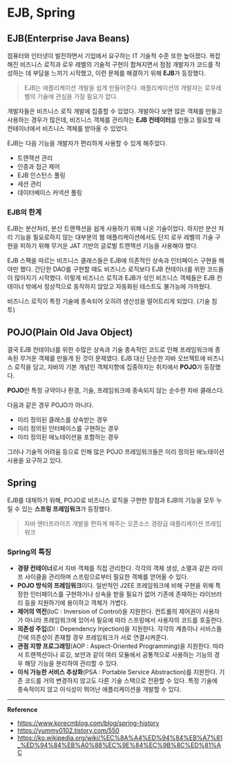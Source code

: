 # EJB, Spring
## EJB(Enterprise Java Beans)
컴퓨터와 인터넷이 발전하면서 기업에서 요구하는 IT 기술적 수준 또한 높아졌다.
복잡해진 비즈니스 로직과 로우 레벨의 기술적 구현이 합쳐지면서 점점 개발자가 코드를 작성하는 데 부담을 느끼기 시작했고,
이런 문제를 해결하기 위해 **EJB**가 등장했다.

> EJB는 애플리케이션 개발을 쉽게 만들어준다. 애플리케이션의 개발자는 로우레벨의 기술에 관심을 가질 필요가 없다.

개발자들은 비즈니스 로직 개발에 집중할 수 있었다.
개발하다 보면 많은 객체를 만들고 사용하는 경우가 많은데, 비즈니스 객체를 관리하는 **EJB 컨테이터**를 만들고 필요할 때 컨테이너에서 비즈니스 객체를 받아올 수 있었다.

EJB는 다음 기능을 개발자가 편리하게 사용할 수 있게 해주었다.
- 트랜잭션 관리
- 인증과 접근 제어
- EJB 인스턴스 풀링
- 세션 관리
- 데이터베이스 커넥션 풀링

### EJB의 한계
EJB는 분산처리, 분산 트랜잭션을 쉽게 사용하기 위해 나온 기술이었다.
하지만 분산 처리 기능을 필요로하지 않는 대부분의 웹 애플리케이션에서도 단지 로우 레벨의 기술 구현을 피하기 위해 무거운 JAT 기반의 글로벌 트랜잭션 기능을 사용해야 했다.

EJB 스펙을 따르는 비즈니스 클래스들은 EJB에 의존적인 상속과 인터페이스 구현을 해야만 했다.
간단한 DAO를 구현할 때도 비즈니스 로직보다 EJB 컨테이너를 위한 코드들이 많아지기 시작했다.
이렇게 비즈니스 로직과 EJB가 섞인 비즈니스 객체들은 EJB 컨테이너 밖에서 정상적으로 동작하지 않았고 자동화된 테스트도 불가능에 가까웠다.

비즈니스 로직이 특정 기술에 종속되어 오히려 생산성을 떨어트리게 되었다. (기술 침투)

## POJO(Plain Old Java Object)
결국 EJB 컨테이너를 위한 수많은 상속과 기술 종속적인 코드로 인해 프레임워크에 종속된 무거운 객체를 만들게 된 것이 문제였다.
EJB 대신 단순한 자바 오브젝트에 비즈니스 로직을 담고, 자바의 기본 개념인 객체지향에 집중하자는 취지에서 **POJO**가 등장했다.

**POJO**란 특정 규약이나 환경, 기술, 프레임워크에 종속되지 않는 순수한 자바 클래스다.

다음과 같은 경우 POJO가 아니다.
- 미리 정의된 클래스를 상속받는 경우
- 미리 정의된 인터페이스를 구현하는 경우
- 미리 정의된 애노테이션을 포함하는 경우

그러나 기술적 어려움 등으로 인해 많은 POJO 프레임워크들은 미리 정의된 애노테이션 사용을 요구하고 있다.

## Spring
EJB를 대체하기 위해, POJO로 비즈니스 로직을 구현한 장점과 EJB의 기능을 모두 누릴 수 있는 **스프링 프레임워크**가 등장했다.

> 자바 엔터프라이즈 개발을 편하게 해주는 오픈소스 경량급 애플리케이션 프레임워크

### Spring의 특징
- **경량 컨테이너**로서 자바 객체를 직접 관리한다. 각각의 객체 생성, 소멸과 같은 라이프 사이클을 관리하며 스프링으로부터 필요한 객체를 얻어올 수 있다.
- **POJO 방식의 프레임워크**이다. 일반적인 J2EE 프레임워크에 비해 구현을 위해 특정한 인터페이스를 구현하거나 상속을 받을 필요가 없어 기존에 존재하는 라이브러리 등을 지원하기에 용이하고 객체가 가볍다.
- **제어의 역전**(IoC : Inversion of Control)을 지원한다. 컨트롤의 제어권이 사용자가 아니라 프레임워크에 있어서 필요에 따라 스프링에서 사용자의 코드를 호출한다.
- **의존성 주입**(DI : Dependency Injection)을 지원한다. 각각의 계층이나 서비스들 간에 의존성이 존재할 경우 프레임워크가 서로 연결시켜준다.
- **관점 지향 프로그래밍**(AOP : Aspect-Oriented Programming)을 지원한다. 따라서 트랜잭션이나 로깅, 보안과 같이 여러 모듈에서 공통적으로 사용하는 기능의 경우 해당 기능을 분리하여 관리할 수 있다.
- **이식 가능한 서비스 추상화**(PSA : Portable Service Abstraction)를 지원한다. 기존 코드를 거의 변경하지 않고도 다른 기술 스택으로 전환할 수 있다. 특정 기술에 종속적이지 않고 이식성이 뛰어난 애플리케이션을 개발할 수 있다.

---
**Reference**<br>
- https://www.korecmblog.com/blog/spring-history
- https://yummy0102.tistory.com/550
- https://ko.wikipedia.org/wiki/%EC%8A%A4%ED%94%84%EB%A7%81_%ED%94%84%EB%A0%88%EC%9E%84%EC%9B%8C%ED%81%AC
